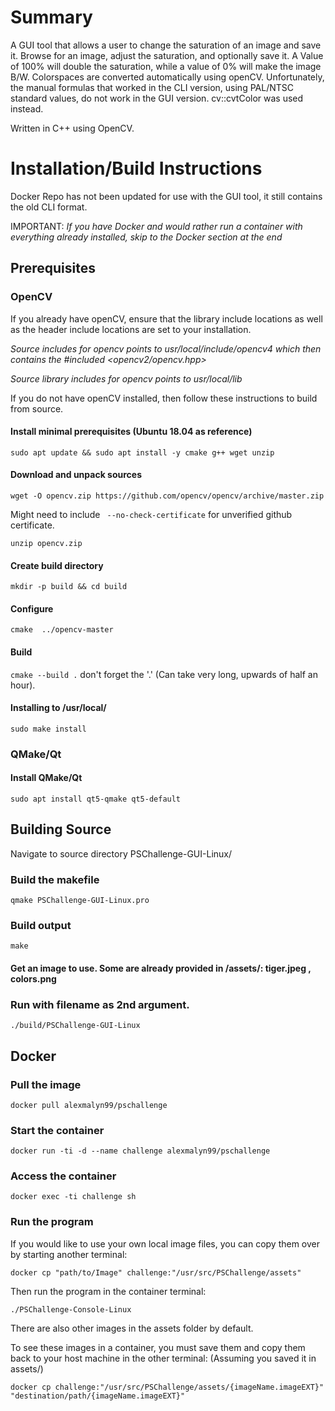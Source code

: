 
# Summary

A GUI tool that allows a user to change the saturation of an image and save it. Browse for an image, adjust the saturation, and optionally save it. A Value of 100% will double the saturation, while a value of 0% will make the image B/W. Colorspaces are converted automatically using openCV. Unfortunately, the manual formulas that worked in the CLI version, using PAL/NTSC standard values, do not work in the GUI version. cv::cvtColor was used instead.

Written in C++ using OpenCV.

# Installation/Build Instructions

Docker Repo has not been updated for use with the GUI tool, it still contains the old CLI format.

IMPORTANT: *If you have Docker and would rather run a container with everything already installed, skip to the Docker section at the end*

## Prerequisites

### OpenCV

If you already have openCV, ensure that the library include locations as well as the header include locations are set to your installation.

*Source includes for opencv points to usr/local/include/opencv4 which then contains the #included <opencv2/opencv.hpp>*

*Source library includes for opencv points to usr/local/lib*

If you do not have openCV installed, then follow these instructions to build from source.

#### Install minimal prerequisites (Ubuntu 18.04 as reference)
`sudo apt update && sudo apt install -y cmake g++ wget unzip`
#### Download and unpack sources
`wget -O opencv.zip https://github.com/opencv/opencv/archive/master.zip`

Might need to include ` --no-check-certificate` for unverified github certificate.

`unzip opencv.zip`
#### Create build directory
`mkdir -p build && cd build`
#### Configure
`cmake  ../opencv-master`
#### Build
`cmake --build .` don't forget the '.' (Can take very long, upwards of half an hour).
#### Installing to /usr/local/
`sudo make install` 

### QMake/Qt

#### Install QMake/Qt
`sudo apt install qt5-qmake qt5-default`

## Building Source
Navigate to source directory PSChallenge-GUI-Linux/
### Build the makefile
`qmake PSChallenge-GUI-Linux.pro`
### Build output
`make`

#### Get an image to use. Some are already provided in /assets/: tiger.jpeg , colors.png

### Run with filename as 2nd argument.
`./build/PSChallenge-GUI-Linux`

## Docker 

### Pull the image
`docker pull alexmalyn99/pschallenge`
### Start the container
`docker run -ti -d --name challenge alexmalyn99/pschallenge`
### Access the container
`docker exec -ti challenge sh`
### Run the program
If you would like to use your own local image files, you can copy them over by starting another terminal:

`docker cp "path/to/Image" challenge:"/usr/src/PSChallenge/assets"`

Then run the program in the container terminal:

`./PSChallenge-Console-Linux`

There are also other images in the assets folder by default.

To see these images in a container, you must save them and copy them back to your host machine in the other terminal: (Assuming you saved it in assets/)

`docker cp challenge:"/usr/src/PSChallenge/assets/{imageName.imageEXT}" "destination/path/{imageName.imageEXT}"`

